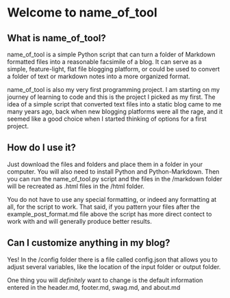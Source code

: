 # Welcome to name_of_tool

## What is name_of_tool?

name_of_tool is a simple Python script that can turn a folder of Markdown formatted files into a reasonable facsimile of a blog. It can serve as a simple, feature-light, flat file blogging platform, or could be used to convert a folder of text or markdown notes into a more organized format.

name_of_tool is also my very first programming project. I am starting on my journey of learning to code and this is the project I picked as my first. The idea of a simple script that converted text files into a static blog came to me many years ago, back when new blogging platforms were all the rage, and it seemed like a good choice when I started thinking of options for a first project.

## How do I use it?

Just download the files and folders and place them in a folder in your computer. You will also need to install Python and Python-Markdown. Then you can run the name_of_tool.py script and the files in the /markdown folder will be recreated as .html files in the /html folder.

You do not have to use any special formatting, or indeed any formatting at all, for the script to work. That said, if you pattern your files after the example_post_format.md file above the script has more direct contect to work with and will generally produce better results.

## Can I customize anything in my blog?

Yes! In the /config folder there is a file called config.json that allows you to adjust several variables, like the location of the input folder or output folder.

One thing you will _definitely_ want to change is the default information entered in the header.md, footer.md, swag.md, and about.md 
